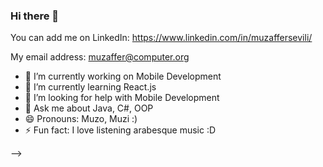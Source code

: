 ### Hi there 👋

You can add me on LinkedIn: https://www.linkedin.com/in/muzaffersevili/ 

My email address: muzaffer@computer.org


- 🔭 I’m currently working on Mobile Development
- 🌱 I’m currently learning React.js
- 🤔 I’m looking for help with Mobile Development
- 💬 Ask me about Java, C#, OOP
- 😄 Pronouns: Muzo, Muzi :)
- ⚡ Fun fact: I love listening arabesque music :D
<!-- 👯 I’m looking to collaborate on ...-->
<!--- 📫 How to reach me: ...-->
-->
